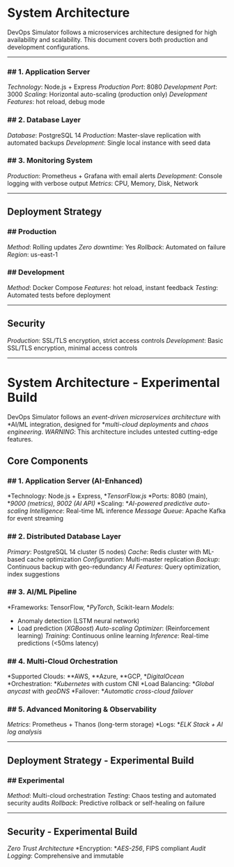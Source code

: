 # System Architecture

DevOps Simulator follows a microservices architecture designed for high availability and scalability. This document covers both production and development configurations.

---

### ## 1. Application Server
*Technology*: Node.js + Express
*Production Port*: 8080
*Development Port*: 3000
*Scaling*: Horizontal auto-scaling (production only)
*Development Features*: hot reload, debug mode

### ## 2. Database Layer
*Database*: PostgreSQL 14
*Production*: Master-slave replication with automated backups
*Development*: Single local instance with seed data

### ## 3. Monitoring System
*Production*: Prometheus + Grafana with email alerts
*Development*: Console logging with verbose output
*Metrics*: CPU, Memory, Disk, Network

---

## Deployment Strategy

### ## Production
*Method*: Rolling updates
*Zero downtime*: Yes
*Rollback*: Automated on failure
*Region*: us-east-1

### ## Development
*Method*: Docker Compose
*Features*: hot reload, instant feedback
*Testing*: Automated tests before deployment

---

## Security
*Production*: SSL/TLS encryption, strict access controls
*Development*: Basic SSL/TLS encryption, minimal access controls

---
# System Architecture - Experimental Build

DevOps Simulator follows an *event-driven microservices architecture* with *AI/ML integration, designed for **multi-cloud deployments* and *chaos engineering*.
*WARNING*: This architecture includes untested cutting-edge features.

## Core Components

### ## 1. Application Server (AI-Enhanced)
*Technology: Node.js + Express, **TensorFlow.js*
*Ports: 8080 (main), **9000 (metrics), 9002 (AI API)*
*Scaling: **AI-powered predictive auto-scaling*
*Intelligence*: Real-time ML inference
*Message Queue*: Apache Kafka for event streaming

### ## 2. Distributed Database Layer
*Primary*: PostgreSQL 14 cluster (5 nodes)
*Cache*: Redis cluster with ML-based cache optimization
*Configuration*: Multi-master replication
*Backup*: Continuous backup with geo-redundancy
*AI Features*: Query optimization, index suggestions

### ## 3. AI/ML Pipeline
*Frameworks: TensorFlow, **PyTorch*, Scikit-learn
*Models*:
  - Anomaly detection (LSTM neural network)
  - Load prediction (*XGBoost*)
*Auto-scaling Optimizer*: (Reinforcement learning)
*Training*: Continuous online learning
*Inference*: Real-time predictions (<50ms latency)

### ## 4. Multi-Cloud Orchestration
*Supported Clouds: **AWS, **Azure, **GCP, **DigitalOcean*
*Orchestration: **Kubernetes* with custom CNI
*Load Balancing: **Global anycast* with *geoDNS*
*Failover: **Automatic cross-cloud failover*

### ## 5. Advanced Monitoring & Observability
*Metrics*: Prometheus + Thanos (long-term storage)
*Logs: **ELK Stack + AI log analysis*

---

## Deployment Strategy - Experimental Build

### ## Experimental
*Method*: Multi-cloud orchestration
*Testing*: Chaos testing and automated security audits
*Rollback*: Predictive rollback or self-healing on failure

---

## Security - Experimental Build
*Zero Trust Architecture*
*Encryption: **AES-256*, FIPS compliant
*Audit Logging*: Comprehensive and immutable
